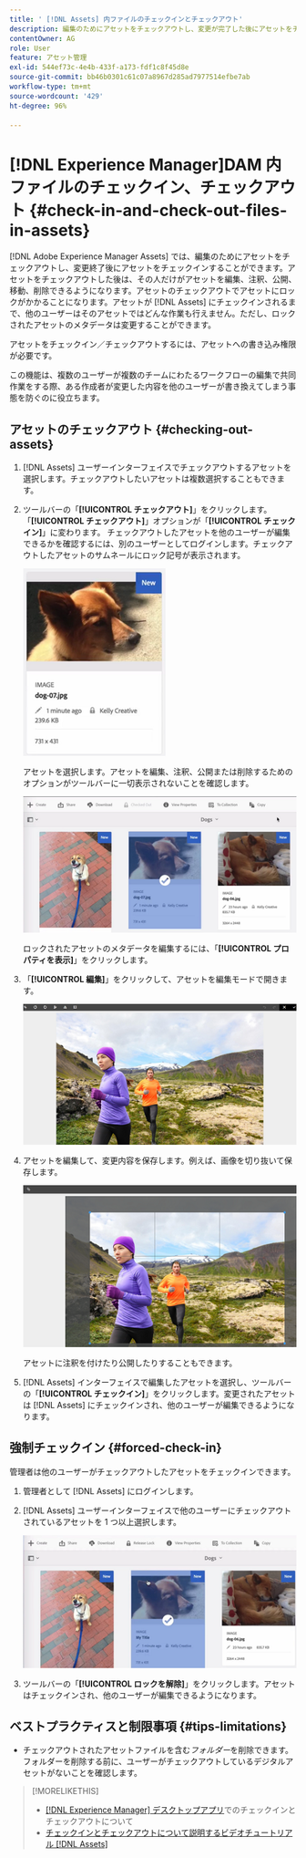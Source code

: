 ```yaml
---
title: ' [!DNL Assets] 内ファイルのチェックインとチェックアウト'
description: 編集のためにアセットをチェックアウトし、変更が完了した後にアセットをチェックインする方法について説明します。
contentOwner: AG
role: User
feature: アセット管理
exl-id: 544ef73c-4e4b-433f-a173-fdf1c8f45d8e
source-git-commit: bb46b0301c61c07a8967d285ad7977514efbe7ab
workflow-type: tm+mt
source-wordcount: '429'
ht-degree: 96%

---
```


# [!DNL Experience Manager]DAM 内ファイルのチェックイン、チェックアウト {#check-in-and-check-out-files-in-assets}

[!DNL Adobe Experience Manager Assets] では、編集のためにアセットをチェックアウトし、変更終了後にアセットをチェックインすることができます。アセットをチェックアウトした後は、その人だけがアセットを編集、注釈、公開、移動、削除できるようになります。アセットのチェックアウトでアセットにロックがかかることになります。アセットが [!DNL Assets] にチェックインされるまで、他のユーザーはそのアセットではどんな作業も行えません。ただし、ロックされたアセットのメタデータは変更することができます。

アセットをチェックイン／チェックアウトするには、アセットへの書き込み権限が必要です。

この機能は、複数のユーザーが複数のチームにわたるワークフローの編集で共同作業をする際、ある作成者が変更した内容を他のユーザーが書き換えてしまう事態を防ぐのに役立ちます。

## アセットのチェックアウト {#checking-out-assets}

1. [!DNL Assets] ユーザーインターフェイスでチェックアウトするアセットを選択します。チェックアウトしたいアセットは複数選択することもできます。
1. ツールバーの「**[!UICONTROL チェックアウト]**」をクリックします。「**[!UICONTROL チェックアウト]**」オプションが「**[!UICONTROL チェックイン]**」に変わります。
チェックアウトしたアセットを他のユーザーが編集できるかを確認するには、別のユーザーとしてログインします。チェックアウトしたアセットのサムネールにロック記号が表示されます。

   ![chlimage_1-471](assets/chlimage_1-471.png)

   アセットを選択します。アセットを編集、注釈、公開または削除するためのオプションがツールバーに一切表示されないことを確認します。

   ![chlimage_1-472](assets/chlimage_1-472.png)

   ロックされたアセットのメタデータを編集するには、「**[!UICONTROL プロパティを表示]**」をクリックします。

1. 「**[!UICONTROL 編集]**」をクリックして、アセットを編集モードで開きます。

   ![chlimage_1-473](assets/chlimage_1-473.png)

1. アセットを編集して、変更内容を保存します。例えば、画像を切り抜いて保存します。

   ![chlimage_1-474](assets/chlimage_1-474.png)

   アセットに注釈を付けたり公開したりすることもできます。

1. [!DNL Assets] インターフェイスで編集したアセットを選択し、ツールバーの「**[!UICONTROL チェックイン]**」をクリックします。変更されたアセットは [!DNL Assets] にチェックインされ、他のユーザーが編集できるようになります。

## 強制チェックイン {#forced-check-in}

管理者は他のユーザーがチェックアウトしたアセットをチェックインできます。

1. 管理者として [!DNL Assets] にログインします。
1. [!DNL Assets] ユーザーインターフェイスで他のユーザーにチェックアウトされているアセットを 1 つ以上選択します。

   ![chlimage_1-476](assets/chlimage_1-476.png)

1. ツールバーの「**[!UICONTROL ロックを解除]**」をクリックします。アセットはチェックインされ、他のユーザーが編集できるようになります。

## ベストプラクティスと制限事項 {#tips-limitations}

* チェックアウトされたアセットファイルを含む&#x200B;*フォルダー*&#x200B;を削除できます。フォルダーを削除する前に、ユーザーがチェックアウトしているデジタルアセットがないことを確認します。

>[!MORELIKETHIS]
>
>* [ [!DNL Experience Manager] デスクトップアプリ](https://experienceleague.adobe.com/docs/experience-manager-desktop-app/using/using.html?lang=ja#how-app-works2)でのチェックインとチェックアウトについて
>* [チェックインとチェックアウトについて説明するビデオチュートリアル [!DNL Assets]](https://experienceleague.adobe.com/docs/experience-manager-learn/assets/collaboration/check-in-and-check-out.html)

